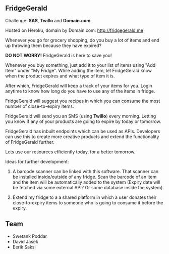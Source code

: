 ## FridgeGerald

Challenge: **SAS**, **Twillo** and **Domain.com**

Hosted on Heroku, domain by Domain.com: http://fridgegerald.me

Whenever you go for grocery shopping, do you buy a lot of items and end up throwing them because they have expired? 

**DO NOT WORRY!** FridgeGerald is here to save you! 

Whenever you buy something, just add it to your list of items using "Add Item" under "My Fridge". While adding the item, let FridgeGerald know when the product expires and what type of item it is.  

After which, FridgeGerald will keep a track of your items for you. Login anytime to know how long do you have to use any of the items in fridge. 

FridgeGerald will suggest you recipes in which you can consume the most number of close-to-expiry items.

FridgeGerald will send you an SMS (using **Twillo**) every morning. Letting you know if any of your products are going to expire by today or tomorrow. 

FridgeGerald has inbuilt endpoints which can be used as APIs. Developers can use this to create more creative products and extend the functionality of FridgeGerald further.  

Lets use our resources efficiently today, for a better tomorrow.

Ideas for further development:

1) A barcode scanner can be linked with this software. That scanner can be installed inside/outside of any fridge. Scan the barcode of an item and the item will be automatically added to the system (Expiry date will be fetched via some external API? Or some database inside the system).

2) Extend my fridge to a a shared platform in which a user donates their close-to-expiry items to someone who is going to consume it before the expiry. 

## Team
- Swetank Poddar
- David Jašek
- Eerik Saksi
